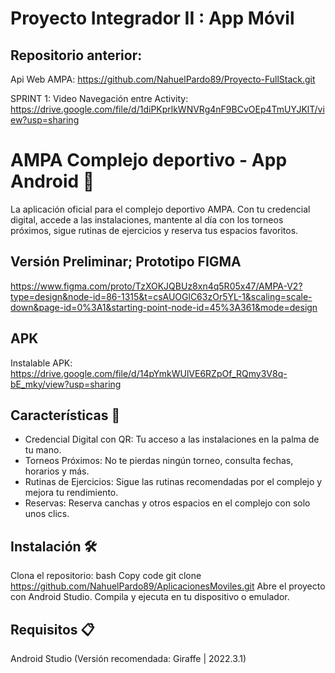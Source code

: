 # Proyecto Integrador II : App Móvil
## Repositorio anterior:
Api Web AMPA: https://github.com/NahuelPardo89/Proyecto-FullStack.git

SPRINT 1: Video Navegación entre Activity:  https://drive.google.com/file/d/1diPKprlkWNVRg4nF9BCvOEp4TmUYJKlT/view?usp=sharing

# AMPA Complejo deportivo - App Android 📱
La aplicación oficial para el complejo deportivo AMPA. Con tu credencial digital, accede a las instalaciones, mantente al día con los torneos próximos, sigue rutinas de ejercicios y reserva tus espacios favoritos.
## Versión Preliminar; Prototipo FIGMA
https://www.figma.com/proto/TzXOKJQBUz8xn4q5R05x47/AMPA-V2?type=design&node-id=86-1315&t=csAUOGlC63zOr5YL-1&scaling=scale-down&page-id=0%3A1&starting-point-node-id=45%3A361&mode=design
## APK
Instalable APK: https://drive.google.com/file/d/14pYmkWUlVE6RZpOf_RQmy3V8q-bE_mky/view?usp=sharing
## Características 🌟
- Credencial Digital con QR: Tu acceso a las instalaciones en la palma de tu mano.
- Torneos Próximos: No te pierdas ningún torneo, consulta fechas, horarios y más.
- Rutinas de Ejercicios: Sigue las rutinas recomendadas por el complejo y mejora tu rendimiento.
- Reservas: Reserva canchas y otros espacios en el complejo con solo unos clics.
## Instalación 🛠️
Clona el repositorio:
bash
Copy code
git clone https://github.com/NahuelPardo89/AplicacionesMoviles.git
Abre el proyecto con Android Studio.
Compila y ejecuta en tu dispositivo o emulador.
## Requisitos 📋
Android Studio (Versión recomendada: Giraffe | 2022.3.1)
